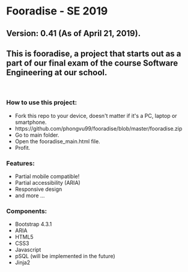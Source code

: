 # Fooradise - SE 2019
<h2> Version: 0.41 (As of April 21, 2019).</h2>
<h2>This is fooradise, a project that starts out as a part of our final exam of the course Software Engineering at our school.</h2>
<br>
<h3> How to use this project: </h3>
<ul>
  <li> Fork this repo to your device, doesn't matter if it's a PC, laptop or smartphone.</li>
  <li> https://github.com/phongvu99/fooradise/blob/master/fooradise.zip </li>
  <li> Go to main folder.</li>
  <li> Open the fooradise_main.html file.</li>
  <li> Profit.</li>
</ul>
<h3> Features: </h3>
<ul>
  <li> Partial mobile compatible!</li>
  <li> Partial accessibility (ARIA) </li>
  <li> Responsive design</li>
  <li> and more ...</li>
</ul>
<h3> Components: </h3>
<ul>
  <li> Bootstrap 4.3.1</li>
  <li> ARIA </li>
  <li> HTML5</li>
  <li> CSS3</li>
  <li> Javascript </li>
  <li> pSQL (will be implemented in the future) </li>
  <li> Jinja2 </li>
</ul>


